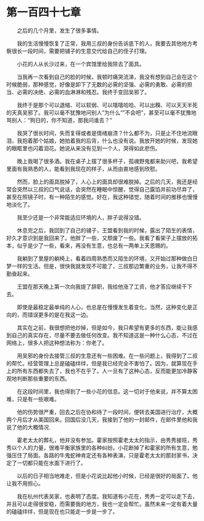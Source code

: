 # 第一百四十七章


　　之后的几个月里，发生了很多事情。

　　我的生活慢慢恢复了正常，我用三叔的身份告诉底下的人，我要去其他地方考察很长一段时间，需要把铺子的生意交代给自己的侄子打理。

　　小花的人从长沙过来，在一个宾馆里给我除去了面具。

　　当我再一次看到自己的脸的时候，我顿时痛哭流涕，我没有想到自己会在这个时候脆弱，那种感觉，好像是卸下了无数的必需的坚强、必需的勇敢、必需的担当、必需的决绝、必需的血淋淋和残忍。我终于变回吴邪了。

　　我终于是那个可以退缩、可以软弱、可以嘻嘻哈哈、可以出糗、可以天天半死的天真吴邪了。我可以毫不犹豫地问别人”为什么””不会吧”，甚至可以毫不犹豫地骂别人：“狗日的，你不知道，那我问谁去？”

　　我哭了很长时间，失而复得或者是情绪崩溃？什么都不为，只是止不住地流眼泪，我抱着那个姑娘，她拍着我的后背，什么也没有说。我放开她的时候，发现她的眼眶里也闪着泪花。她说从来没有见到一个人，哭得如此悲伤。

　　晚上我喝了很多酒。我在桌子上摆了很多杯子，孤魂野鬼都来助兴吧，我希望里面有我熟悉的人，能看到我现在的样子，从而由衷地感到欣慰。

　　然而，脸上的面具脱掉了，人心上的面具却很难脱掉。之后的几天，我还是经常会突然以三叔的口气说话，会突然在睡眠中惊醒，觉得自己露馅并前功尽弃了，甚至在照镜子时，有一种陌生的感觉。好在，我这种错觉，随着时间的推移也慢慢地淡化了。

　　我至少还是一个非常能适应环境的人，胖子说得没错。

　　休息完之后，我回到了自己的铺子，王盟看到我的时候，露出了陌生的表情，好久才意识到是我回来了。他胖了一些，又颓废了一些。我看了看架子上摆放的拓本，似乎是少了一些，看来，再没有生意，也总有一两单上天恩赐的。

　　我躺到了里屋的躺椅上，看着四周熟悉而又陌生的环境，又开始过那种做白日梦一样的生活。但是，很快我就发现不可能了，三叔那边繁重的业务，让我不得不勤奋起来。

　　王盟在那天晚上第一次向我提了辞职，我给他涨了工资，他才答应继续干下去。

　　即使是最稳定最单纯的人心，也总是在慢慢发生着变化，当然，这种变化是正向的，而错误更多的是在我这一边。

　　其实在之前，我很想把他炒掉，但是如今，我只希望有更多的东西，能让我感到自己的真实存在，尽量不要去做任何改变。我不知道这是一种什么心态，不过在网络上，很多人把这种想法称为：你老了。

　　用吴邪的身份去接管三叔的生意还有一些困难。在一些问题上，我得到了二叔的帮忙。经营管理上总是磕磕绊绊，但是我已经完全不害怕了。因为，就算现在手上的所有东西都失去了，我也不在乎了。人一旦有了这种心态，反而能更加冷静客观地判断那些重要的东西。

　　在这段时间里，我也得到了一些小花的信息。这一切对于他来说，并不算太困难，只是有一些艰难。

　　他的伤势很严重，回去之后在协和待了一段时间，便转去美国进行治疗，大概两个月后才从美国回来。回国后没几天，我接到了他的一封邮件，在邮件里他和我说了他的大概情况.

　　霍老太太的葬礼，他并没有参加。霍家按照霍老太太的指示，由秀秀接班，秀秀以个人的力量，很难平衡家族里的各种纠纷。小花断掉了和霍家的所有生意，勉强压住了局面。各路的牛鬼蛇神肯定还有各种表演，只是霍老太太的那封家书，决定了一切都只能在水面下进行了。

　　以后的日子相当地难走，但是小花说比起他小时候，已经是很好的局面了。他让我不用担心。

　　我在杭州代表吴家，也表明了态度。我知道有小花在，秀秀一定可以走下去，并且可以走得很安稳，而需要我的地方，我也一定会帮忙。虽然未来一定有着大量的磕磕绊绊，但是现在也只能走一步是一步了。

